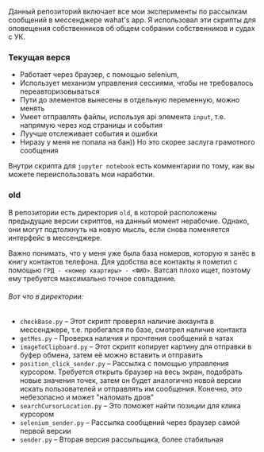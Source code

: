 Данный репозиторий включает все мои эксперименты по рассылкам сообщений в мессенджере wahat's app. Я использовал эти скрипты для оповещения собственников об общем собрании собственников и судах с УК.

### Текущая верся

- Работает через браузер, с помощью selenium,
- Использует механизм управления сессиями, чтобы не требовалось переавторизовываться
- Пути до элементов вынесены в отдельную переменную, можно менять
- Умеет отправлять файлы, используя api элемента `input`, т.е. напрямую через код страницы и события
- Луучше отслеживает события и ошибки
- Ниразу у меня не попала на бан)) Но это скорее заслуга грамотного сообщения

Внутри скрипта для `jupyter notebook` есть комментарии по тому, как вы можете переиспользовать мои наработки.

### old
В репозитории есть директория `old`, в которой расположены предыдущие версии скриптов, на данный момент нерабочие. Однако, они могут подтолкнуть на новую мысль, если снова поменяется интерфейс в мессенджере.

Важно понимать, что у меня уже была база номеров, которую я занёс в книгу контактов телефона. Для удобства все контакты я пометил с помощью `ГРД - <номер квартиры> - <ФИО>`. Ватсап плохо ищет, поэтому ему требуется максимально точное совпадение.

###### Вот что в директории:
- `checkBase.py` – Этот скрипт проверял наличие аккаунта в мессенджере, т.е. пробегался по базе, смотрел наличие контакта
- `getMes.py` – Проверка наличия и прочтения сообщений в чатах
- `imageToClipboard.py` – Этот скрипт копирует картину для отправки в буфер обмена, затем её можно вставить и отправить
- `position_click_sender.py` – Рассылка с помощью управления курсором. Требуется открыть браузер на весь экран, подобрать новые значения точек, затем он будет аналогично новой версии искать пользователей и отправлять им сообщения. Конечно, это небезопасно и может "наломать дров"
- `searchCursorLocation.py` – Это поможет найти позиции для клика курсором
- `selenium_sender.py` –  Рассылка сообщений через браузер самой первой версии
- `sender.py` – Вторая версия рассыльщика, более стабильная


